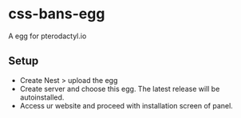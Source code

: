 # css-bans-egg
A egg for pterodactyl.io

## Setup
- Create Nest > upload the egg
- Create server and choose this egg. The latest release will be autoinstalled.
- Access ur website and proceed with installation screen of panel.

